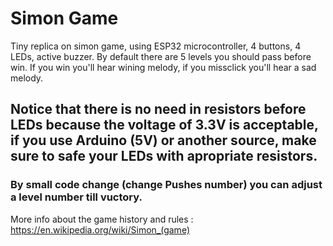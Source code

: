 # Simon Game
Tiny replica on simon game, using ESP32 microcontroller, 4 buttons, 4 LEDs, active buzzer.
By default there are 5 levels you should pass before win.
If you win you'll hear wining melody, if you missclick you'll hear a sad melody.
## Notice that there is no need in resistors before LEDs because the voltage of 3.3V is acceptable, if you use Arduino (5V) or another source, make sure to safe your LEDs with apropriate resistors.
### By small code change (change Pushes number) you can adjust a level number till vuctory.
More info about the game history and rules : https://en.wikipedia.org/wiki/Simon_(game)
